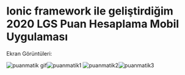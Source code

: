 # Ionic framework ile geliştirdiğim 2020 LGS Puan Hesaplama Mobil Uygulaması

Ekran Görüntüleri:

![puanmatik gif](https://user-images.githubusercontent.com/24936165/97877456-46e44c00-1d2e-11eb-889d-c42b016a9c5a.gif)![puanmatik1](https://user-images.githubusercontent.com/24936165/97877322-0c7aaf00-1d2e-11eb-91d9-1657ed6969fc.png)
![puanmatik2](https://user-images.githubusercontent.com/24936165/97877396-2a481400-1d2e-11eb-8291-884b157dc100.png)![puanmatik3](https://user-images.githubusercontent.com/24936165/97877437-3e8c1100-1d2e-11eb-8cc0-1b4a44f4a983.png)

